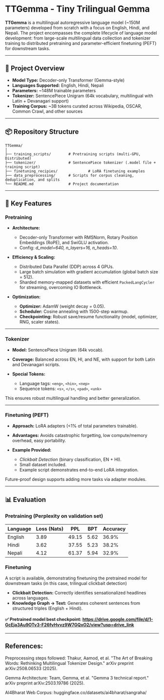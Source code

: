 # TTGemma - Tiny Trilingual Gemma



**TTGemma** is a multilingual autoregressive language model (~150M parameters) developed from scratch with a focus on English, Hindi, and Nepali. The project encompasses the complete lifecycle of language model development: from large-scale multilingual data collection and tokenizer training to distributed pretraining and parameter-efficient finetuning (PEFT) for downstream tasks.

---

## 🚀 Project Overview

* **Model Type:** Decoder-only Transformer (Gemma-style)
* **Languages Supported:** English, Hindi, Nepali
* **Parameters:** ~148M trainable parameters
* **Tokenizer:** SentencePiece Unigram (64k vocabulary, multilingual with Latin + Devanagari support)
* **Training Corpus:** ~3B tokens curated across Wikipedia, OSCAR, Common Crawl, and other sources

---

## 📦 Repository Structure

```
TTGemma/
│
├── training_scripts/        # Pretraining scripts (multi-GPU, Distributed)
├── tokenizer/               # SentencePiece tokenizer (.model file + training script)
├── finetuning_recipies/              # LoRA finetuning examples
├── data_preprocessing/      # Scripts for corpus cleaning, deduplication, and splits
└── README.md                # Project documentation
```

---

## 🔑 Key Features

### Pretraining

* **Architecture:**

  * Decoder-only Transformer with RMSNorm, Rotary Position Embeddings (RoPE), and SwiGLU activation.
  * Config: *d_model=640, n_layers=16, n_heads=10*.

* **Efficiency & Scaling:**

  * Distributed Data Parallel (DDP) across 4 GPUs.
  * Large batch simulation with gradient accumulation (global batch size = 512).
  * Sharded memory-mapped datasets with efficient `PackedLangCycler` for streaming, overcoming IO Bottleneck.

* **Optimization:**

  * **Optimizer:** AdamW (weight decay = 0.05).
  * **Scheduler:** Cosine annealing with 1500-step warmup.
  * **Checkpointing:** Robust save/resume functionality (model, optimizer, RNG, scaler states).

---

### Tokenizer

* **Model:** SentencePiece Unigram (64k vocab).
* **Coverage:** Balanced across EN, HI, and NE, with support for both Latin and Devanagari scripts.
* **Special Tokens:**

  * Language tags: `<eng>`, `<hin>`, `<nep>`
  * Sequence tokens: `<s>`, `</s>`, `<pad>`, `<unk>`

This ensures robust multilingual handling and better generalization.

---

### Finetuning (PEFT)

* **Approach:** LoRA adapters (<1% of total parameters trainable).
* **Advantages:** Avoids catastrophic forgetting, low compute/memory overhead, easy portability.
* **Example Provided:**

  * *Clickbait Detection* (binary classification, EN + HI).
  * Small dataset included.
  * Example script demonstrates end-to-end LoRA integration.

Future-proof design supports adding more tasks via adapter modules.

---

## 📊 Evaluation

### Pretraining (Perplexity on validation set)

| Language | Loss (Nats) | PPL   | BPT  | Accuracy |
| -------- | ----------- | ----- | ---- | -------- |
| English  | 3.89        | 49.15 | 5.62 | 36.9%    |
| Hindi    | 3.62        | 37.55 | 5.23 | 38.2%    |
| Nepali   | 4.12        | 61.37 | 5.94 | 32.9%    |

### Finetuning
A script is available, demonstrating finetuning the pretrained model for downstream tasks (in this case, trilingual clickbait detection)
* **Clickbait Detection:** Correctly identifies sensationalized headlines across languages.
* **Knowledge Graph → Text:** Generates coherent sentences from structured triples (English + Hindi).

#### ✅ Pretrained model best checkpoint: https://drive.google.com/file/d/1-GcEja3Au9OTv3-F26fvHvvz9W7GQxO2/view?usp=drive_link

--- 

## References:

Preprocessing steps followed: Thakur, Aamod, et al. "The Art of Breaking Words: Rethinking Multilingual Tokenizer Design." arXiv preprint arXiv:2508.06533 (2025).

Gemma Architecture: Team, Gemma, et al. "Gemma 3 technical report." arXiv preprint arXiv:2503.19786 (2025).

AI4Bharat Web Corpus: huggingface.co/datasets/ai4bharat/sangraha/




